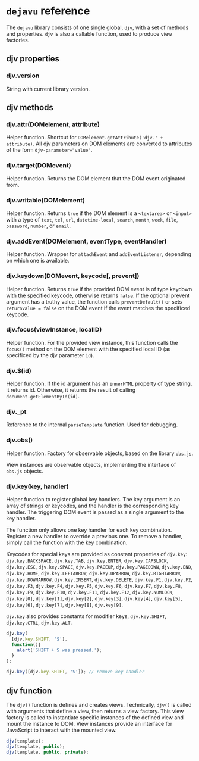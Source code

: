 
# `dejavu` reference

The `dejavu` library consists of one single global, `djv`, with a set of methods and properties. `djv` is also a callable function, used to produce view factories.

## djv properties

### djv.version

String with current library version.

## djv methods

### djv.attr(DOMelement, attribute)

Helper function. Shortcut for `DOMelement.getAttribute('djv-' + attribute)`. All djv parameters on DOM elements are converted to attributes of the form `djv-parameter="value"`.

### djv.target(DOMevent)

Helper function. Returns the DOM element that the DOM event originated from.

### djv.writable(DOMelement)

Helper function. Returns `true` if the DOM element is a `<textarea>` or `<input>` with a type of `text`, `tel`, `url`, `datetime-local`, `search`, `month`, `week`, `file`, `password`, `number`, or `email`.

### djv.addEvent(DOMelement, eventType, eventHandler)

Helper function. Wrapper for `attachEvent` and `addEventListener`, depending on which one is available.

### djv.keydown(DOMevent, keycode\[, prevent\])

Helper function. Returns `true` if the provided DOM event is of type keydown with the specified keycode, otherwise returns `false`. If the optional prevent argument has a truthy value, the function calls `preventDefault()` or sets `returnValue = false` on the DOM event if the event matches the specificed keycode.

### djv.focus(viewInstance, localID)

Helper function. For the provided view instance, this function calls the `focus()` method on the DOM element with the specified local ID (as specificed by the djv parameter `id`).

### djv.$(id)

Helper function. If the id argument has an `innerHTML` property of type string, it returns id. Otherwise, it returns the result of calling `document.getElementById(id)`.

### djv.\_pt

Reference to the internal `parseTemplate` function. Used for debugging.

### djv.obs()

Helper function. Factory for observable objects, based on the library [`obs.js`](https://github.com/tomaslangkaas/obs.js/blob/gh-pages/README.md).

View instances are observable objects, implementing the interface of `obs.js` objects.

### djv.key(key, handler)

Helper function to register global key handlers. The key argument is an array of strings or keycodes, and the handler is the corresponding key handler. The triggering DOM event is passed as a single argument to the key handler.

The function only allows one key handler for each key combination. Register a new handler to override a previous one. To remove a handler, simply call the function with the key combination.

Keycodes for special keys are provided as constant properties of `djv.key`: `djv.key.BACKSPACE`, `djv.key.TAB`, `djv.key.ENTER`, `djv.key.CAPSLOCK`, `djv.key.ESC`, `djv.key.SPACE`, `djv.key.PAGEUP`, `djv.key.PAGEDOWN`, `djv.key.END`, `djv.key.HOME`, `djv.key.LEFTARROW`, `djv.key.UPARROW`, `djv.key.RIGHTARROW`, `djv.key.DOWNARROW`, `djv.key.INSERT`, `djv.key.DELETE`, `djv.key.F1`, `djv.key.F2`, `djv.key.F3`, `djv.key.F4`, `djv.key.F5`, `djv.key.F6`, `djv.key.F7`, `djv.key.F8`, `djv.key.F9`, `djv.key.F10`, `djv.key.F11`, `djv.key.F12`, `djv.key.NUMLOCK`, `djv.key[0]`, `djv.key[1]`, `djv.key[2]`, `djv.key[3]`, `djv.key[4]`, `djv.key[5]`, `djv.key[6]`, `djv.key[7]`, `djv.key[8]`, `djv.key[9]`.

`djv.key` also provides constants for modifier keys, `djv.key.SHIFT`, `djv.key.CTRL`, `djv.key.ALT`.

```javascript
djv.key(
  [djv.key.SHIFT, 'S'],
  function(){
    alert('SHIFT + S was pressed.');
  }
);

djv.key([djv.key.SHIFT, 'S']); // remove key handler
```

## djv function

The `djv()` function is defines and creates views. Technically, `djv()` is called with arguments that define a view, then returns a view factory. This view factory is called to instantiate specific instances of the defined view and mount the instance to DOM. View instances provide an interface for JavaScript to interact with the mounted view.

```javascript
djv(template);
djv(template, public);
djv(template, public, private);
```
